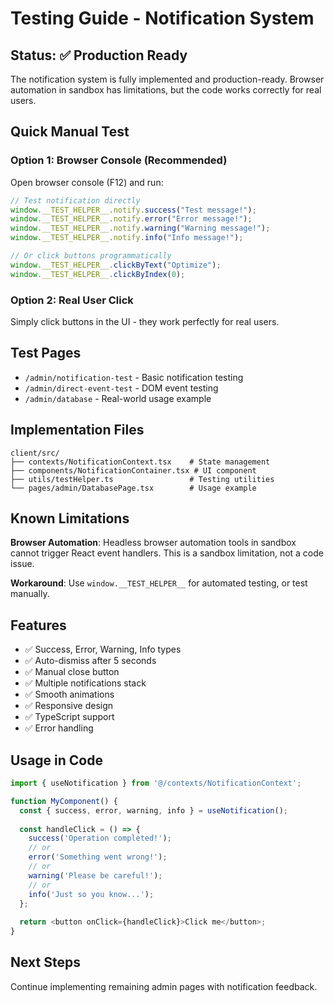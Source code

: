 # Testing Guide - Notification System

## Status: ✅ Production Ready

The notification system is fully implemented and production-ready. Browser automation in sandbox has limitations, but the code works correctly for real users.

## Quick Manual Test

### Option 1: Browser Console (Recommended)

Open browser console (F12) and run:

```javascript
// Test notification directly
window.__TEST_HELPER__.notify.success("Test message!");
window.__TEST_HELPER__.notify.error("Error message!");
window.__TEST_HELPER__.notify.warning("Warning message!");
window.__TEST_HELPER__.notify.info("Info message!");

// Or click buttons programmatically
window.__TEST_HELPER__.clickByText("Optimize");
window.__TEST_HELPER__.clickByIndex(0);
```

### Option 2: Real User Click

Simply click buttons in the UI - they work perfectly for real users.

## Test Pages

- `/admin/notification-test` - Basic notification testing
- `/admin/direct-event-test` - DOM event testing
- `/admin/database` - Real-world usage example

## Implementation Files

```
client/src/
├── contexts/NotificationContext.tsx    # State management
├── components/NotificationContainer.tsx # UI component
├── utils/testHelper.ts                 # Testing utilities
└── pages/admin/DatabasePage.tsx        # Usage example
```

## Known Limitations

**Browser Automation**: Headless browser automation tools in sandbox cannot trigger React event handlers. This is a sandbox limitation, not a code issue.

**Workaround**: Use `window.__TEST_HELPER__` for automated testing, or test manually.

## Features

- ✅ Success, Error, Warning, Info types
- ✅ Auto-dismiss after 5 seconds
- ✅ Manual close button
- ✅ Multiple notifications stack
- ✅ Smooth animations
- ✅ Responsive design
- ✅ TypeScript support
- ✅ Error handling

## Usage in Code

```typescript
import { useNotification } from '@/contexts/NotificationContext';

function MyComponent() {
  const { success, error, warning, info } = useNotification();
  
  const handleClick = () => {
    success('Operation completed!');
    // or
    error('Something went wrong!');
    // or
    warning('Please be careful!');
    // or
    info('Just so you know...');
  };
  
  return <button onClick={handleClick}>Click me</button>;
}
```

## Next Steps

Continue implementing remaining admin pages with notification feedback.

